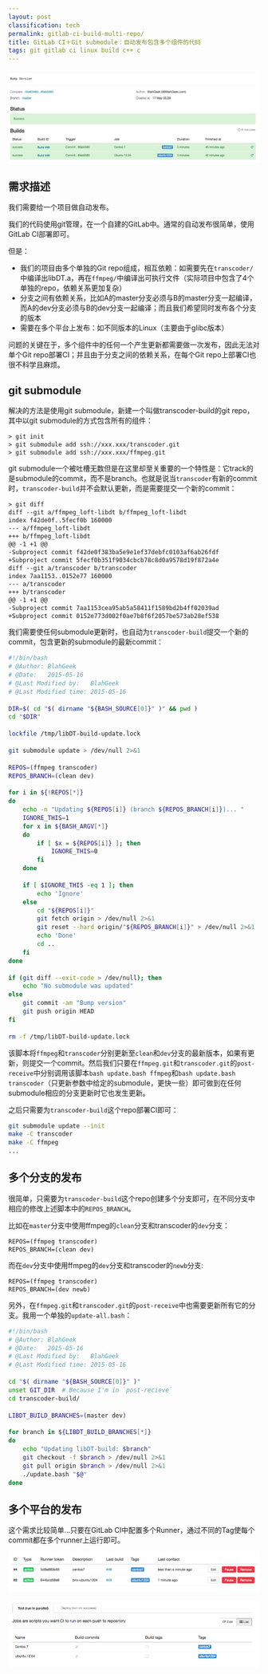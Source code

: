```yaml
---
layout: post
classification: tech
permalink: gitlab-ci-build-multi-repo/
title: GitLab CI＋Git submodule：自动发布包含多个组件的代码
tags: git gitlab ci linux build c++ c
---
```


![](images/gitlab-ci-build.png)

## 需求描述

我们需要给一个项目做自动发布。

我们的代码使用git管理，在一个自建的GitLab中。通常的自动发布很简单，使用GitLab CI部署即可。

但是：

- 我们的项目由多个单独的Git repo组成，相互依赖：如需要先在`transcoder/`中编译出libDT.a，再在`ffmpeg/`中编译出可执行文件（实际项目中包含了4个单独的repo，依赖关系更加复杂）
- 分支之间有依赖关系，比如A的master分支必须与B的master分支一起编译，而A的dev分支必须与B的dev分支一起编译；而且我们希望同时发布各个分支的版本
- 需要在多个平台上发布：如不同版本的Linux（主要由于glibc版本）

问题的关键在于，多个组件中的任何一个产生更新都需要做一次发布，因此无法对单个Git repo部署CI；并且由于分支之间的依赖关系，在每个Git repo上部署CI也很不科学且麻烦。

## git submodule

解决的方法是使用git submodule，新建一个叫做transcoder-build的git repo，其中以git submodule的方式包含所有的组件：

```
> git init
> git submodule add ssh://xxx.xxx/transcoder.git
> git submodule add ssh://xxx.xxx/ffmpeg.git
```

git submodule一个被吐槽无数但是在这里却至关重要的一个特性是：它track的是submodule的commit，而不是branch。也就是说当`transcoder`有新的commit时，`transcoder-build`并不会默认更新，而是需要提交一个新的commit：

```
> git diff
diff --git a/ffmpeg_loft-libdt b/ffmpeg_loft-libdt
index f42de0f..5fecf0b 160000
--- a/ffmpeg_loft-libdt
+++ b/ffmpeg_loft-libdt
@@ -1 +1 @@
-Subproject commit f42de0f383ba5e9e1ef37debfc0103af6ab26fdf
+Subproject commit 5fecf0b351f9034cbcb78c8d0a9578d19f872a4e
diff --git a/transcoder b/transcoder
index 7aa1153..0152e77 160000
--- a/transcoder
+++ b/transcoder
@@ -1 +1 @@
-Subproject commit 7aa1153cea95ab5a58411f1589bd2b4ff02039ad
+Subproject commit 0152e773d002f0ae7b8f6f2057be573ab28ef538
```

我们需要使任何submodule更新时，也自动为`transcoder-build`提交一个新的commit，包含更新的submodule的最新commit：

```bash
#!/bin/bash
# @Author: BlahGeek
# @Date:   2015-05-16
# @Last Modified by:   BlahGeek
# @Last Modified time: 2015-05-16

DIR=$( cd "$( dirname "${BASH_SOURCE[0]}" )" && pwd )
cd "$DIR"

lockfile /tmp/libDT-build-update.lock

git submodule update > /dev/null 2>&1

REPOS=(ffmpeg transcoder)
REPOS_BRANCH=(clean dev)

for i in ${!REPOS[*]}
do
    echo -n "Updating ${REPOS[i]} (branch ${REPOS_BRANCH[i]})... "
    IGNORE_THIS=1
    for x in ${BASH_ARGV[*]}
    do
        if [ $x = ${REPOS[i]} ]; then
            IGNORE_THIS=0
        fi
    done

    if [ $IGNORE_THIS -eq 1 ]; then
        echo 'Ignore'
    else
        cd "${REPOS[i]}"
        git fetch origin > /dev/null 2>&1
        git reset --hard origin/"${REPOS_BRANCH[i]}" > /dev/null 2>&1
        echo 'Done'
        cd ..
    fi
done

if (git diff --exit-code > /dev/null); then
    echo "No submodule was updated"
else
    git commit -am "Bump version"
    git push origin HEAD
fi

rm -f /tmp/libDT-build-update.lock
```

该脚本将`ffmpeg`和`transcoder`分别更新至`clean`和`dev`分支的最新版本，如果有更新，则提交一个commit。然后我们只要在`ffmpeg.git`和`transcoder.git`的`post-receive`中分别调用该脚本`bash update.bash ffmpeg`和`bash update.bash transcoder`（只更新参数中给定的submodule，更快一些）即可做到在任何submodule相应的分支更新时它也发生更新。

之后只需要为`transcoder-build`这个repo部署CI即可：

```bash
git submodule update --init
make -C transcoder
make -C ffmpeg
...
```

## 多个分支的发布

很简单，只需要为`transcoder-build`这个repo创建多个分支即可，在不同分支中相应的修改上述脚本中的`REPOS_BRANCH`。

比如在`master`分支中使用ffmpeg的`clean`分支和transcoder的`dev`分支：

```
REPOS=(ffmpeg transcoder)
REPOS_BRANCH=(clean dev)
```

而在`dev`分支中使用ffmpeg的`dev`分支和transcoder的`newb`分支:

```
REPOS=(ffmpeg transcoder)
REPOS_BRANCH=(dev newb)
```

另外，在`ffmpeg.git`和`transcoder.git`的`post-receive`中也需要更新所有它的分支。我用一个单独的`update-all.bash`：

```bash
#!/bin/bash
# @Author: BlahGeek
# @Date:   2015-05-16
# @Last Modified by:   BlahGeek
# @Last Modified time: 2015-05-16

cd "$( dirname "${BASH_SOURCE[0]}" )"
unset GIT_DIR  # Because I'm in `post-recieve`
cd transcoder-build/

LIBDT_BUILD_BRANCHES=(master dev)

for branch in ${LIBDT_BUILD_BRANCHES[*]}
do
    echo "Updating libDT-build: $branch"
    git checkout -f $branch > /dev/null 2>&1
    git pull origin $branch > /dev/null 2>&1
    ./update.bash "$@"
done
```


## 多个平台的发布

这个需求比较简单…只要在GitLab CI中配置多个Runner，通过不同的Tag使每个commit都在多个runner上运行即可。

![](images/gitlab-ci-runner-0.png)

![](images/gitlab-ci-runner-1.png)


